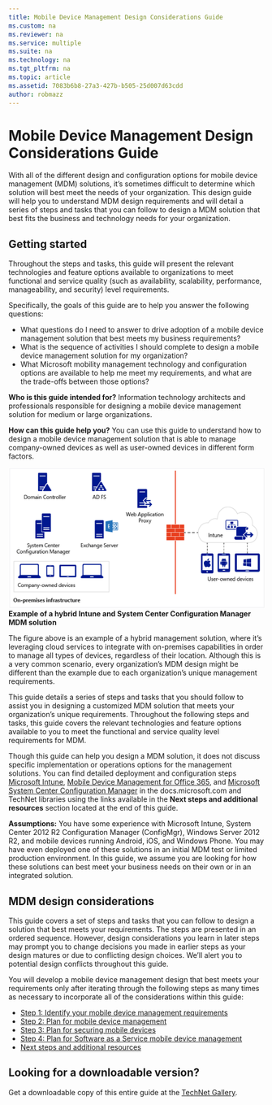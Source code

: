 ```yaml
---
title: Mobile Device Management Design Considerations Guide
ms.custom: na
ms.reviewer: na
ms.service: multiple
ms.suite: na
ms.technology: na 
ms.tgt_pltfrm: na
ms.topic: article
ms.assetid: 7083b6b8-27a3-427b-b505-25d007d63cdd 
author: robmazz
---
```

# Mobile Device Management Design Considerations Guide

With all of the different design and configuration options for mobile device management (MDM) solutions, it’s sometimes difficult to determine which solution will best meet the needs of your organization. This design guide will help you to understand MDM design requirements and will detail a series of steps and tasks that you can follow to design a MDM solution that best fits the business and technology needs for your organization. 

## Getting started

Throughout the steps and tasks, this guide will present the relevant technologies and feature options available to organizations to meet functional and service quality (such as availability, scalability, performance, manageability, and security) level requirements.

Specifically, the goals of this guide are to help you answer the following questions:

- What questions do I need to answer to drive adoption of a mobile device management solution that best meets my business requirements?
- What is the sequence of activities I should complete to design a mobile device management solution for my organization?
- What Microsoft mobility management technology and configuration options are available to help me meet my requirements, and what are the trade-offs between those options?

**Who is this guide intended for?** Information technology architects and professionals responsible for designing a mobile device management solution for medium or large organizations.

**How can this guide help you?** You can use this guide to understand how to design a mobile device management solution that is able to manage company-owned devices as well as user-owned devices in different form factors.

![Example of a hybrid Intune and System Center Configuration Manager MDM solution](./media/MDM_Figure_01.png)
**Example of a hybrid Intune and System Center Configuration Manager MDM solution**

The figure above is an example of a hybrid management solution, where it’s leveraging cloud services to integrate with on-premises capabilities in order to manage all types of devices, regardless of their location. Although this is a very common scenario, every organization’s MDM design might be different than the example due to each organization’s unique management requirements.
 
This guide details a series of steps and tasks that you should follow to assist you in designing a customized MDM solution that meets your organization’s unique requirements. Throughout the following steps and tasks, this guide covers the relevant technologies and feature options available to you to meet the functional and service quality level requirements for MDM. 

Though this guide can help you design a MDM solution, it does not discuss specific implementation or operations options for the management solutions. You can find detailed deployment and configuration steps [Microsoft Intune](https://docs.microsoft.com/en-us/intune/), [Mobile Device Management for Office 365](https://technet.microsoft.com/library/ms.o365.cc.devicepolicy.aspx), and [Microsoft System Center Configuration Manager](https://technet.microsoft.com/library/cc507089.aspx) in the docs.microsoft.com and TechNet libraries using the links available in the **Next steps and additional resources** section located at the end of this guide.

**Assumptions:** You have some experience with Microsoft Intune, System Center 2012 R2 Configuration Manager (ConfigMgr), Windows Server 2012 R2, and mobile devices running Android, iOS, and Windows Phone. You may have even deployed one of these solutions in an initial MDM test or limited production environment. In this guide, we assume you are looking for how these solutions can best meet your business needs on their own or in an integrated solution.

## MDM design considerations
This guide covers a set of steps and tasks that you can follow to design a solution that best meets your requirements. The steps are presented in an ordered sequence. However, design considerations you learn in later steps may prompt you to change decisions you made in earlier steps as your design matures or due to conflicting design choices. We’ll alert you to potential design conflicts throughout this guide.

You will develop a mobile device management design that best meets your requirements only after iterating through the following steps as many times as necessary to incorporate all of the considerations within this guide: 

- [Step 1: Identify your mobile device management requirements](mdm-step-1-identify-your-mobile-device-management-requirements.md)
- [Step 2: Plan for mobile device management](mdm-step-2-plan-for-mobile-device-management.md)
- [Step 3: Plan for securing mobile devices](mdm-step-3-plan-enhancing-mobile-devices-protection.md)
- [Step 4: Plan for Software as a Service mobile device management](mdm-step-4-plan-for-software-as-a-service-mobile-device-management.md)
- [Next steps and additional resources](mdm-next-steps-and-additional-resources.md)
        
## Looking for a downloadable version?
Get a downloadable copy of this entire guide at the [TechNet Gallery](https://gallery.technet.microsoft.com/Mobile-Device-Management-7d401582).
